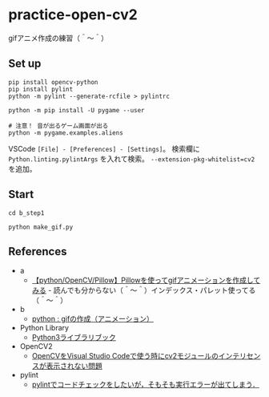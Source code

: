 # practice-open-cv2

gifアニメ作成の練習（＾～＾）


## Set up

```shell
pip install opencv-python
pip install pylint
python -m pylint --generate-rcfile > pylintrc

python -m pip install -U pygame --user

# 注意！ 音が出るゲーム画面が出る
python -m pygame.examples.aliens
```

VSCode `[File] - [Preferences] - [Settings]`。 検索欄に `Python.linting.pylintArgs` を入れて検索。 `--extension-pkg-whitelist=cv2` を追加。  

## Start

```shell
cd b_step1

python make_gif.py
```

## References

* a
  * [【python/OpenCV/Pillow】Pillowを使ってgifアニメーションを作成してみる](https://rikoubou.hatenablog.com/entry/2020/04/03/151906) - 読んでも分からない（＾～＾）インデックス・パレット使ってる（＾～＾）
* b
  * [python : gifの作成（アニメーション）](https://kangkang1981.hatenablog.com/entry/2020/03/19/224219)
* Python Library
  * [Python3ライブラリブック](https://ktechlabo.xsrv.jp/www_python/python_modules.pdf)
* OpenCV2
  * [OpenCVをVisual Studio Codeで使う時にcv2モジュールのインテリセンスが表示されない問題](https://qiita.com/FXsimone/items/577e3924f40aa4a9d4ea)
* pylint
  * [pylintでコードチェックをしたいが，そもそも実行エラーが出てしまう．](https://teratail.com/questions/197652)
